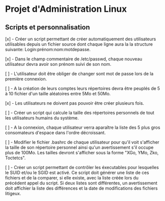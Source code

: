 # Projet d'Administration Linux
## Scripts et personnalisation

[x] - Créer un script permettant de créer automatiquement des utilisateurs utilisables depuis un fichier source dont chaque ligne aura la la structure suivante: Login:prénom:nom:motdepasse.

[x] - Dans le champ commentaire de /etc/passwd, chaque nouveau utilisateur devra avoir son prénom suivi de son nom.

[ ] - L'utilisateur doit être obliger de changer sont mot de passe lors de la première connexion.

[ ] - A la création de leurs comptes leurs répertoires devra être peuplés de 5 à 10 fichier d'un taille aléatoires entre 5Mo et 50Mo.

[x] - Les utilisateurs ne doivent pas pouvoir être créer plusieurs fois.

[ ] - Créer un script qui calcule la taille des répertoires personnels de tout les utilisateurs humains du système.

[ ] - A la connexion, chaque utilisateur verra aparaître la liste des 5 plus gros consomateurs d'espace dans l'ordre décroissant.

[ ] - Modifier le fichier .bashrc de chaque utilisateur pour qu'il voit s'afficher la taille de son répertoire personnel ainsi qu'un avertissement s'il occupe plus de 100Mo. Les tailles devront s'afficher sous la forme "XGo, YMo, Zko, Toctetcs".

[ ] - Créer un script permettant de contrôler les éxecutables pour lesquelles le SUID et/ou le SGID est activé. Ce script doit générer une liste de ces fichiers et de la comparer, si elle existe, avec la liste créée lors du précédent appel du script. Si deux listes sont différentes, un avertissement doit affichier la liste des différences et la date de modifications des fichiers litigeux.